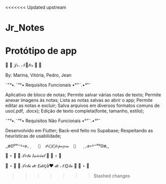 <<<<<<< Updated upstream
# Jr_Notes
Protótipo de app
=======
🐰  🎀  𝒥𝓇. 𝒩💞𝓉𝑒𝓈  🎀  🐰

By: Marina, Vitória, Pedro, Jean


˜”*°•.˜”*°• Requisitos Funcionais •°*”˜.•°*”˜

Aplicativo de bloco de notas;
Permite salvar várias notas de texto;
Permite anexar imagens às notas;
Lista as notas salvas ao abrir o app;
Permite editar as notas e excluir;
Salva arquivos em diversos formatos comuns de uso(.pdf, .docx);
Edição de texto completa(fonte, tamanho, estilo); 


˜”*°•.˜”*°• Requisitos Não Funcionais •°*”˜.•°*”˜

Desenvolvido em Flutter;
Back-end feito no Supabase;
Respeitando as heurísticas de usabilidade;


¸,ø¤º°`°º¤ø,¸   🎀  𝒫𝓇🍬𝓉🌸𝓉𝒾𝓅𝒶𝑔𝑒𝓂  🎀   ¸,ø¤º°`°º¤ø,¸

🐀 ⋆ 🐸  🎀  𝒯𝑒𝓁𝒶 𝐼𝓃𝒾𝒸𝒾𝒶𝓁  🎀  🐸 ⋆ 🐀




🐧 ⋆ 🐀  🎀  𝒯𝑒𝓁𝒶 𝒹𝑒 𝐸𝒹𝒾çã❤ 𝒹𝑒 𝒩🌞𝓉𝒶  🎀  🐀 ⋆ 🐧
>>>>>>> Stashed changes

